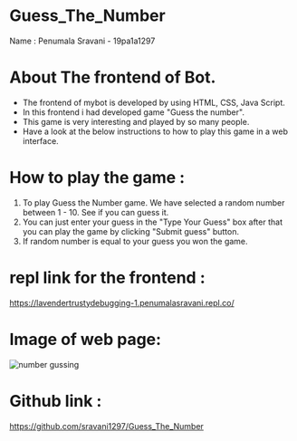 # Guess_The_Number

Name  :  Penumala Sravani - 19pa1a1297

# About The frontend of Bot.
* The frontend of mybot is developed by using HTML, CSS, Java Script.
* In this frontend i had developed game "Guess the number".
* This game is very interesting and played by so many people.
* Have a look at the below instructions to how to play this game in a web interface.

# How to play the game :
1. To play Guess the Number game.  We have selected a random number between 1 - 10. See if you can guess it. 
2. You can just enter your guess in the "Type Your Guess" box after that you can play the game by clicking "Submit guess" button.
3. If random number is equal to your guess you won the game.<br/>

# repl link for the frontend :

  https://lavendertrustydebugging-1.penumalasravani.repl.co/
  
# Image of web page:
  ![number gussing](https://user-images.githubusercontent.com/72606270/157414799-2b838937-d663-4b3b-a7b7-897e0dc7ec16.png)

  
# Github link :

  https://github.com/sravani1297/Guess_The_Number
